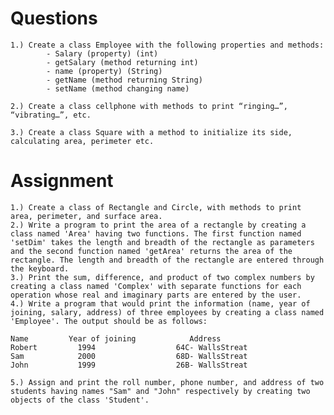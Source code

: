 # Questions

    1.) Create a class Employee with the following properties and methods:
            - Salary (property) (int)
            - getSalary (method returning int)
            - name (property) (String)
            - getName (method returning String)
            - setName (method changing name)

    2.) Create a class cellphone with methods to print “ringing…”, “vibrating…”, etc.

    3.) Create a class Square with a method to initialize its side, calculating area, perimeter etc.


# Assignment

    1.) Create a class of Rectangle and Circle, with methods to print area, perimeter, and surface area.
    2.) Write a program to print the area of a rectangle by creating a class named 'Area' having two functions. The first function named 'setDim' takes the length and breadth of the rectangle as parameters and the second function named 'getArea' returns the area of the rectangle. The length and breadth of the rectangle are entered through the keyboard.
    3.) Print the sum, difference, and product of two complex numbers by creating a class named 'Complex' with separate functions for each operation whose real and imaginary parts are entered by the user.
    4.) Write a program that would print the information (name, year of joining, salary, address) of three employees by creating a class named 'Employee'. The output should be as follows:

    Name         Year of joining            Address
    Robert         1994                  64C- WallsStreat
    Sam            2000                  68D- WallsStreat
    John           1999                  26B- WallsStreat
    
    5.) Assign and print the roll number, phone number, and address of two students having names "Sam" and "John" respectively by creating two objects of the class 'Student'.

